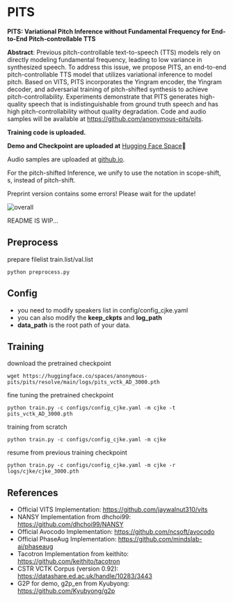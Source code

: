 # PITS
**PITS: Variational Pitch Inference without Fundamental Frequency for End-to-End Pitch-controllable TTS**

**Abstract**: Previous pitch-controllable text-to-speech (TTS) models rely on directly modeling fundamental frequency, leading to low variance in synthesized speech. To address this issue, we propose PITS, an end-to-end pitch-controllable TTS model that utilizes variational inference to model pitch. Based on VITS, PITS incorporates the Yingram encoder, the Yingram decoder, and adversarial training of pitch-shifted synthesis to achieve pitch-controllability. Experiments demonstrate that PITS generates high-quality speech that is indistinguishable from ground truth speech and has high pitch-controllability without quality degradation. Code and audio samples will be available at https://github.com/anonymous-pits/pits.

**Training code is uploaded.**

**Demo and Checkpoint are uploaded at** [Hugging Face Space](https://huggingface.co/spaces/anonymous-pits/pits)🤗

Audio samples are uploaded at [github.io](https://anonymous-pits.github.io/pits/).

For the pitch-shifted Inference, we unify to use the notation in scope-shift, s, instead of pitch-shift.

Preprint version contains some errors! Please wait for the update!

![overall](asset/overall.png) 

README IS WIP...
## Preprocess 
prepare filelist train.list/val.list
```
python preprocess.py 
```

## Config
+ you need to modify speakers list in config/config_cjke.yaml
+ you can also modify the **keep_ckpts** and **log_path**
+ **data_path** is the root path of your data.

## Training
download the pretrained checkpoint
```
wget https://huggingface.co/spaces/anonymous-pits/pits/resolve/main/logs/pits_vctk_AD_3000.pth
```
fine tuning the pretrained checkpoint
```
python train.py -c configs/config_cjke.yaml -m cjke -t pits_vctk_AD_3000.pth
```
training from scratch
```
python train.py -c configs/config_cjke.yaml -m cjke
```
resume from previous training checkpoint
```
python train.py -c configs/config_cjke.yaml -m cjke -r logs/cjke/cjke_3000.pth
```

## References
- Official VITS Implementation: https://github.com/jaywalnut310/vits
- NANSY Implementation from dhchoi99: https://github.com/dhchoi99/NANSY
- Official Avocodo Implementation: https://github.com/ncsoft/avocodo
- Official PhaseAug Implementation: https://github.com/mindslab-ai/phaseaug
- Tacotron Implementation from keithito: https://github.com/keithito/tacotron
- CSTR VCTK Corpus (version 0.92): https://datashare.ed.ac.uk/handle/10283/3443
- G2P for demo, g2p\_en from Kyubyong: https://github.com/Kyubyong/g2p
